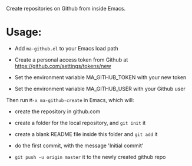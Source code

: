 Create repositories on Github from inside Emacs.

# Usage:

* Add `ma-github.el` to your Emacs load path

* Create a personal access token from Github at https://github.com/settings/tokens/new

* Set the environment variable MA_GITHUB_TOKEN with your new token

* Set the environment variable MA_GITHUB_USER with your Github user

Then run `M-x ma-github-create` in Emacs, which will:

* create the repository in github.com

* create a folder for the local repository, and `git init` it

* create a blank README file inside this folder and `git add` it

* do the first commit, with the message 'Initial commit'

* `git push -u origin master` it to the newly created github repo
